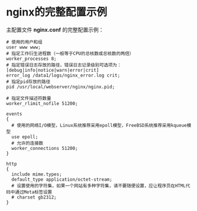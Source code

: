 nginx的完整配置示例
==============================================================================
主配置文件 **nginx.conf** 的完整配置示例：
```nginx
# 使用的用户和组
user www www;
# 指定工作衍生进程数（一般等于CPU的总核数或总核数的两倍）
worker_processes 8;
# 指定错误日志存放的路径，错误日志记录级别可选项为：[debug|info|notice|warn|error|crit]
error_log /data1/logs/nginx_error.log crit;
# 指定pid存放的路径
pid /usr/local/webserver/nginx/nginx.pid;

# 指定文件描述符数量
worker_rlimit_nofile 51200;

events
{
  # 使用的网络I/O模型，Linux系统推荐采用epoll模型，FreeBSD系统推荐采用kqueue模型
  use epoll;
  # 允许的连接数
  worker_connections 51200;
}

http
{
  include mime.types;
  default_type application/octet-stream;
  # 设置使用的字符集，如果一个网站有多种字符集，请不要随便设置，应让程序员在HTML代码中通过Meta标签设置
  # charset gb2312;
}
```
